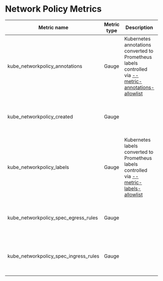 # Network Policy Metrics

| Metric name                           | Metric type | Description                                                                                                               | Labels/tags                                                                   | Status       |
| ------------------------------------- | ----------- | ------------------------------------------------------------------------------------------------------------------------- | ----------------------------------------------------------------------------- | ------------ |
| kube_networkpolicy_annotations        | Gauge       | Kubernetes annotations converted to Prometheus labels controlled via [--metric-annotations-allowlist](./cli-arguments.md) | `namespace`=&lt;namespace name&gt; `networkpolicy`=&lt;networkpolicy name&gt; | EXPERIMENTAL |
| kube_networkpolicy_created            | Gauge       |                                                                                                                           | `namespace`=&lt;namespace name&gt; `networkpolicy`=&lt;networkpolicy name&gt; | EXPERIMENTAL |
| kube_networkpolicy_labels             | Gauge       | Kubernetes labels converted to Prometheus labels controlled via [--metric-labels-allowlist](./cli-arguments.md)           | `namespace`=&lt;namespace name&gt; `networkpolicy`=&lt;networkpolicy name&gt; | EXPERIMENTAL |
| kube_networkpolicy_spec_egress_rules  | Gauge       |                                                                                                                           | `namespace`=&lt;namespace name&gt; `networkpolicy`=&lt;networkpolicy name&gt; | EXPERIMENTAL |
| kube_networkpolicy_spec_ingress_rules | Gauge       |                                                                                                                           | `namespace`=&lt;namespace name&gt; `networkpolicy`=&lt;networkpolicy name&gt; | EXPERIMENTAL |
